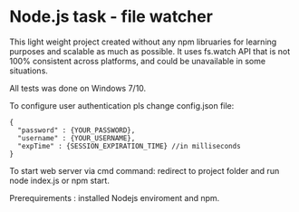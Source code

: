 # Node.js task - file watcher

This light weight project created without any npm libruaries for learning purposes and scalable as much as possible. 
It uses fs.watch API that is not 100% consistent across platforms, and could be unavailable in some situations.

All tests was done on Windows 7/10.

To configure user authentication pls change config.json file:
```
{
  "password" : {YOUR_PASSWORD},
  "username" : {YOUR_USERNAME},
  "expTime" : {SESSION_EXPIRATION_TIME} //in milliseconds
}
```

To start web server via cmd command: redirect to project folder and run node index.js or npm start.

Prerequirements : installed Nodejs enviroment and npm.
